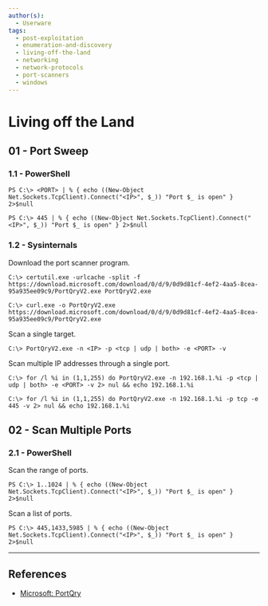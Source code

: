 ```yaml
---
author(s):
  - Userware
tags:
  - post-exploitation
  - enumeration-and-discovery
  - living-off-the-land
  - networking
  - network-protocols
  - port-scanners
  - windows
---
```

# Living off the Land

## 01 - Port Sweep

### 1.1 - PowerShell

```
PS C:\> <PORT> | % { echo ((New-Object Net.Sockets.TcpClient).Connect("<IP>", $_)) "Port $_ is open" } 2>$null

PS C:\> 445 | % { echo ((New-Object Net.Sockets.TcpClient).Connect("<IP>", $_)) "Port $_ is open" } 2>$null
```

### 1.2 - Sysinternals

Download the port scanner program.

```
C:\> certutil.exe -urlcache -split -f https://download.microsoft.com/download/0/d/9/0d9d81cf-4ef2-4aa5-8cea-95a935ee09c9/PortQryV2.exe PortQryV2.exe

C:\> curl.exe -o PortQryV2.exe https://download.microsoft.com/download/0/d/9/0d9d81cf-4ef2-4aa5-8cea-95a935ee09c9/PortQryV2.exe
```

Scan a single target.

```
C:\> PortQryV2.exe -n <IP> -p <tcp | udp | both> -e <PORT> -v
```

Scan multiple IP addresses through a single port.

```
C:\> for /l %i in (1,1,255) do PortQryV2.exe -n 192.168.1.%i -p <tcp | udp | both> -e <PORT> -v 2> nul && echo 192.168.1.%i

C:\> for /l %i in (1,1,255) do PortQryV2.exe -n 192.168.1.%i -p tcp -e 445 -v 2> nul && echo 192.168.1.%i
```

## 02 - Scan Multiple Ports

### 2.1 - PowerShell

Scan the range of ports.

```
PS C:\> 1..1024 | % { echo ((New-Object Net.Sockets.TcpClient).Connect("<IP>", $_)) "Port $_ is open" } 2>$null
```

Scan a list of ports.

```
PS C:\> 445,1433,5985 | % { echo ((New-Object Net.Sockets.TcpClient).Connect("<IP>", $_)) "Port $_ is open" } 2>$null
```

---
## References

- [Microsoft: PortQry](https://www.microsoft.com/en-us/download/details.aspx?id=17148)